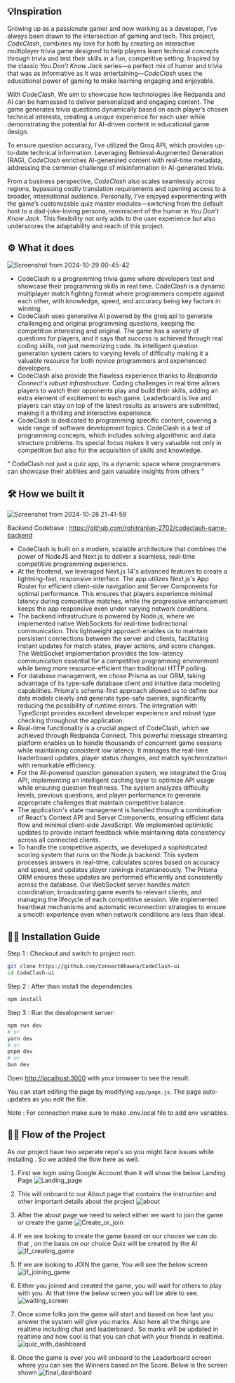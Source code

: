 ## 💡Inspiration
Growing up as a passionate gamer and now working as a developer, I’ve always been drawn to the intersection of gaming and tech. This project, *CodeClash*, combines my love for both by creating an interactive multiplayer trivia game designed to help players learn technical concepts through trivia and test their skills in a fun, competitive setting. Inspired by the classic *You Don’t Know Jack* series—a perfect mix of humor and trivia that was as informative as it was entertaining—*CodeClash* uses the educational power of gaming to make learning engaging and enjoyable.

With *CodeClash*,  We aim to showcase how technologies like Redpanda and AI can be harnessed to deliver personalized and engaging content. The game generates trivia questions dynamically based on each player’s chosen technical interests, creating a unique experience for each user while demonstrating the potential for AI-driven content in educational game design.

To ensure question accuracy, I’ve utilized the Groq API, which provides up-to-date technical information. Leveraging Retrieval-Augmented Generation (RAG), *CodeClash* enriches AI-generated content with real-time metadata, addressing the common challenge of misinformation in AI-generated trivia.

From a business perspective, *CodeClash* also scales seamlessly across regions, bypassing costly translation requirements and opening access to a broader, international audience. Personally, I’ve enjoyed experimenting with the game’s customizable quiz master modules—switching from the default host to a dad-joke-loving persona, reminiscent of the humor in *You Don’t Know Jack*. This flexibility not only adds to the user experience but also underscores the adaptability and reach of this project.

## ⚙️ What it does
![Screenshot from 2024-10-29 00-45-42](https://github.com/user-attachments/assets/117e52d2-b49f-485d-9e3c-ce6c9bb71822)
- CodeClash is a programming trivia game where developers test and showcase their programming skills in real time. CodeClash is a dynamic multiplayer match fighting format where programmers compete against each other, with knowledge, speed, and accuracy being key factors in winning.
- CodeClash uses generative AI powered by the groq api to generate challenging and original programming questions, keeping the competition interesting and original. The game has a variety of questions for players, and it says that success is achieved through real coding skills, not just memorizing code. Its intelligent question generation system caters to varying levels of difficulty making it a valuable resource for both novice programmers and experienced developers.
- CodeClash also provide the flawless experience thanks to *Redpanda Connect's robust infrastructure*. Coding challenges in real time allows players to watch their opponents play and build their skills, adding an extra element of excitement to each game. Leaderboard is live and players can stay on top of the latest results as answers are submitted, making it a thrilling and interactive experience.
- CodeClash is dedicated to programming specific content, covering a wide range of software development topics. CodeClash is a test of programming concepts, which includes solving algorithmic and data structure problems. Its special focus makes it very valuable not only in competition but also for the acquisition of skills and knowledge.

" CodeClash not just a quiz app, its a dynamic space where programmers can showcase their abilities and  gain valuable insights from others "

## 🛠️ How we built it
![Screenshot from 2024-10-28 21-41-58](https://github.com/user-attachments/assets/e96ebc57-98df-4514-a617-bef4a71b3fce)

Backend Codebase : https://github.com/rohitranjan-2702/codeclash-game-backend

- CodeClash is built on a modern, scalable architecture that combines the power of NodeJS and Next.js to deliver a seamless, real-time competitive programming experience.
- At the frontend, we leveraged Next.js 14's advanced features to create a lightning-fast, responsive interface. The app utilizes Next.js's App Router for efficient client-side navigation and Server Components for optimal performance. This ensures that players experience minimal latency during competitive matches, while the progressive enhancement keeps the app responsive even under varying network conditions.
- The backend infrastructure is powered by Node.js, where we implemented native WebSockets for real-time bidirectional communication. This lightweight approach enables us to maintain persistent connections between the server and clients, facilitating instant updates for match states, player actions, and score changes. The WebSocket implementation provides the low-latency communication essential for a competitive programming environment while being more resource-efficient than traditional HTTP polling.
- For database management, we chose Prisma as our ORM, taking advantage of its type-safe database client and intuitive data modeling capabilities. Prisma's schema-first approach allowed us to define our data models clearly and generate type-safe queries, significantly reducing the possibility of runtime errors. The integration with TypeScript provides excellent developer experience and robust type checking throughout the application.
- Real-time functionality is a crucial aspect of CodeClash, which we achieved through Redpanda Connect. This powerful message streaming platform enables us to handle thousands of concurrent game sessions while maintaining consistent low latency. It manages the real-time leaderboard updates, player status changes, and match synchronization with remarkable efficiency.
- For the AI-powered question generation system, we integrated the Groq API, implementing an intelligent caching layer to optimize API usage while ensuring question freshness. The system analyzes difficulty levels, previous questions, and player performance to generate appropriate challenges that maintain competitive balance.
- The application's state management is handled through a combination of React's Context API and Server Components, ensuring efficient data flow and minimal client-side JavaScript. We implemented optimistic updates to provide instant feedback while maintaining data consistency across all connected clients.
- To handle the competitive aspects, we developed a sophisticated scoring system that runs on the Node.js backend. This system processes answers in real-time, calculates scores based on accuracy and speed, and updates player rankings instantaneously. The Prisma ORM ensures these updates are performed efficiently and consistently across the database.
Our WebSocket server handles match coordination, broadcasting game events to relevant clients, and managing the lifecycle of each competitive session. We implemented heartbeat mechanisms and automatic reconnection strategies to ensure a smooth experience even when network conditions are less than ideal.


## 🧑‍💻 Installation Guide 

Step 1 : Checkout and switch to project root:
```bash
git clone https://github.com/ConnectBhawna/CodeClash-ui
cd CodeClash-ui
```

Step 2 : After than install the dependencies
```bash
npm install
```


Step 3 : Run the development server:

```bash
npm run dev
# or
yarn dev
# or
pnpm dev
# or
bun dev
```

Open [http://localhost:3000](http://localhost:3000) with your browser to see the result.

You can start editing the page by modifying `app/page.js`. The page auto-updates as you edit the file.

Note : For connection make sure to make .env.local file to add env variables.


## 🧑‍💻 Flow of the Project
As our project have two seperate repo's so you might face issues while installing . So we added the flow here as well.

1. First we login using Google Account than it will show the below Landing Page
   ![Landing_page](https://github.com/user-attachments/assets/2a58babd-232c-4c92-8ef8-615b9f71dced)

2. This will onboard to our About page that contains the instruction and other important details about the project
   ![about](https://github.com/user-attachments/assets/e6bf2065-ebd2-4713-a9f6-4c62bbedd66b)

3. After the about page we need to select either we want to join the game or create the game
   ![Create_or_join](https://github.com/user-attachments/assets/f2dc6e39-fa32-4b48-b567-74e7f8eb2a6e)

4. If we are looking to create the game based on our choose we can do that , on the basis on our choice Quiz will be created by the AI
   ![If_creating_game](https://github.com/user-attachments/assets/bad5ba79-0f94-43b1-9152-54790a332123)

5. If we are looking to JOIN the game, You will see the below screen
   ![if_joining_game](https://github.com/user-attachments/assets/653d8ad4-8215-47c7-85dd-0e35130e6955)

6. Either you joined and created the game, you will wait for others to play with you. At that time the below screen you will be able to see.
   ![waiting_screen](https://github.com/user-attachments/assets/a2276c63-913f-4d89-ab94-119e593fea50)

7. Once some folks join the game will start and based on how fast you answer the system will give you marks. Also here all the things are realtime including chat and leaderboard . So marks will be updated in realtime and how cool is that you can chat with your friends in realtime.
   ![quiz_with_dashboard](https://github.com/user-attachments/assets/85b13a99-3a3f-4e36-a54c-ad2b62105d45)

8. Once the game is over you will onboard to the Leaderboard screen where you can see the Winners based on the Score. Below is the screen shown
   ![final_dashboard](https://github.com/user-attachments/assets/a8d4e3b3-b5e3-45d0-ba71-556dcb0abd95)







